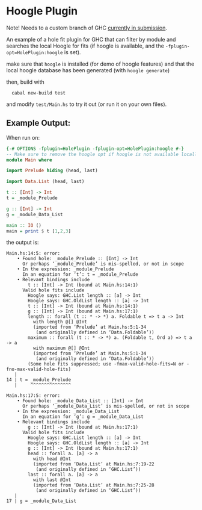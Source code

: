 Hoogle Plugin
=================

Note! Needs to a custom branch of GHC [currently in submission](https://phabricator.haskell.org/D5373).

An example of a hole fit plugin for GHC that can filter by module and
searches the local Hoogle for fits (if hoogle is available, and the
`-fplugin-opt=HolePlugin:hoogle` is set).

make sure that `hoogle` is installed (for demo of hoogle features)
and that the local hoogle database has been generated (with `hoogle generate`)

then, build with

```
  cabal new-build test
```

and modify `test/Main.hs` to try it out (or run it on your own files).



Example Output:
---------------


When run on:

```haskell
{-# OPTIONS -fplugin=HolePlugin -fplugin-opt=HolePlugin:hoogle #-}
-- Make sure to remove the hoogle opt if hoogle is not available locally
module Main where

import Prelude hiding (head, last)

import Data.List (head, last)

t :: [Int] -> Int
t = _module_Prelude

g :: [Int] -> Int
g = _module_Data_List

main :: IO ()
main = print $ t [1,2,3]
```

the output is:

```
Main.hs:14:5: error:
    • Found hole: _module_Prelude :: [Int] -> Int
      Or perhaps ‘_module_Prelude’ is mis-spelled, or not in scope
    • In the expression: _module_Prelude
      In an equation for ‘t’: t = _module_Prelude
    • Relevant bindings include
        t :: [Int] -> Int (bound at Main.hs:14:1)
      Valid hole fits include
        Hoogle says: GHC.List length :: [a] -> Int
        Hoogle says: GHC.OldList length :: [a] -> Int
        t :: [Int] -> Int (bound at Main.hs:14:1)
        g :: [Int] -> Int (bound at Main.hs:17:1)
        length :: forall (t :: * -> *) a. Foldable t => t a -> Int
          with length @[] @Int
          (imported from ‘Prelude’ at Main.hs:5:1-34
           (and originally defined in ‘Data.Foldable’))
        maximum :: forall (t :: * -> *) a. (Foldable t, Ord a) => t a -> a
          with maximum @[] @Int
          (imported from ‘Prelude’ at Main.hs:5:1-34
           (and originally defined in ‘Data.Foldable’))
        (Some hole fits suppressed; use -fmax-valid-hole-fits=N or -fno-max-valid-hole-fits)
   |
14 | t = _module_Prelude
   |     ^^^^^^^^^^^^^^^

Main.hs:17:5: error:
    • Found hole: _module_Data_List :: [Int] -> Int
      Or perhaps ‘_module_Data_List’ is mis-spelled, or not in scope
    • In the expression: _module_Data_List
      In an equation for ‘g’: g = _module_Data_List
    • Relevant bindings include
        g :: [Int] -> Int (bound at Main.hs:17:1)
      Valid hole fits include
        Hoogle says: GHC.List length :: [a] -> Int
        Hoogle says: GHC.OldList length :: [a] -> Int
        g :: [Int] -> Int (bound at Main.hs:17:1)
        head :: forall a. [a] -> a
          with head @Int
          (imported from ‘Data.List’ at Main.hs:7:19-22
           (and originally defined in ‘GHC.List’))
        last :: forall a. [a] -> a
          with last @Int
          (imported from ‘Data.List’ at Main.hs:7:25-28
           (and originally defined in ‘GHC.List’))
   |
17 | g = _module_Data_List
```
